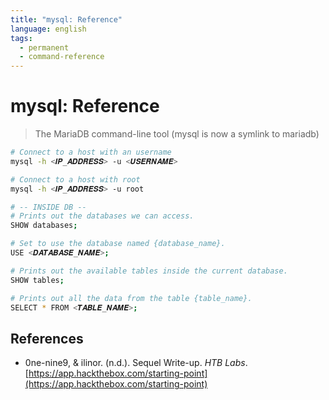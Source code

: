```yaml
---
title: "mysql: Reference"
language: english
tags:
  - permanent
  - command-reference
---
```


# mysql: Reference

> The MariaDB command-line tool (mysql is now a symlink to mariadb)

```bash
# Connect to a host with an username
mysql -h <𝑰𝑷_𝑨𝑫𝑫𝑹𝑬𝑺𝑺> -u <𝑼𝑺𝑬𝑹𝑵𝑨𝑴𝑬>

# Connect to a host with root
mysql -h <𝑰𝑷_𝑨𝑫𝑫𝑹𝑬𝑺𝑺> -u root

# -- INSIDE DB --
# Prints out the databases we can access.
SHOW databases;

# Set to use the database named {database_name}.
USE <𝑫𝑨𝑻𝑨𝑩𝑨𝑺𝑬_𝑵𝑨𝑴𝑬>;

# Prints out the available tables inside the current database.
SHOW tables;

# Prints out all the data from the table {table_name}.
SELECT * FROM <𝑻𝑨𝑩𝑳𝑬_𝑵𝑨𝑴𝑬>;
```

## References

- 0ne-nine9, & ilinor. (n.d.). <span class="reference-title">Sequel Write-up</span>. _HTB Labs_. [https://app.hackthebox.com/starting-point](https://app.hackthebox.com/starting-point)
